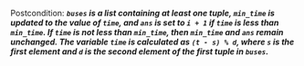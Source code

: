 Postcondition: ***`buses` is a list containing at least one tuple, `min_time` is updated to the value of `time`, and `ans` is set to `i + 1` if `time` is less than `min_time`. If `time` is not less than `min_time`, then `min_time` and `ans` remain unchanged. The variable `time` is calculated as `(t - s) % d`, where `s` is the first element and `d` is the second element of the first tuple in `buses`.***